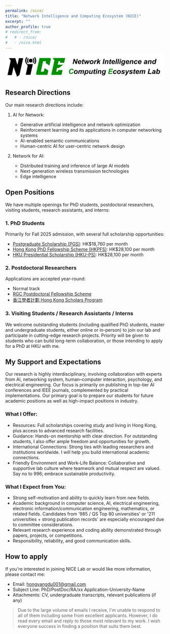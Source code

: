 ```yaml
---
permalink: /nice/
title: "Network Intelligence and Computing Ecosystem (NICE)"
excerpt: ""
author_profile: true
# redirect_from: 
#   # - /nice/
#   - /nice.html
---
```


<img src='/images/NICE.png' width = "500"><br/>

## Research Directions

Our main research directions include:

1. AI for Network:
   - Generative artificial intelligence and network optimization
   - Reinforcement learning and its applications in computer networking systems
   - AI-enabled semantic communications
   - Human-centric AI for user-centric network design

2. Network for AI:
   - Distributed training and inference of large AI models
   - Next-generation wireless transmission technologies
   - Edge intelligence

## Open Positions

We have multiple openings for PhD students, postdoctoral researchers, visiting students, research assistants, and interns:

### 1. PhD Students

Primarily for Fall 2025 admission, with several full scholarship opportunities:
- [Postgraduate Scholarship (PGS)](https://gradsch.hku.hk/prospective_students/fees_scholarships_and_financial_support/postgraduate_scholarships): HK$18,760 per month
- [Hong Kong PhD Fellowship Scheme (HKPFS)](https://gradsch.hku.hk/prospective_students/fees_scholarships_and_financial_support/hong_kong_phd_fellowship_scheme): HK$28,100 per month
- [HKU Presidential Scholarship (HKU-PS)](https://gradsch.hku.hk/prospective_students/fees_scholarships_and_financial_support/hku_presidential_phd_scholar_programme): HK$28,100 per month

### 2. Postdoctoral Researchers

Applications are accepted year-round:
- Normal track
- [RGC Postdoctoral Fellowship Scheme](https://www.ugc.edu.hk/eng/rgc/funding_opport/pdfs/)
- [香江學者計劃 Hong Kong Scholars Program](https://www.hkscholars.org/)

### 3. Visiting Students / Research Assistants / Interns

We welcome outstanding students (including qualified PhD students, master and undergraduate students, either online or in-person) to join our lab and participate in cutting-edge research projects. Priority will be given to students who can build long-term collaboration, or those intending to apply for a PhD at HKU with me.

## My Support and Expectations
Our research is highly interdisciplinary, involving collaboration with experts from AI, networking system, human–computer interaction, psychology, and electrical engineering. Our focus is primarily on publishing in top-tier AI conferences and IEEE journals, complemented by practical implementations. Our primary goal is to prepare our students for future academic positions as well as high-impact positions in industry.

### What I Offer:
- Resources: Full scholarships covering study and living in Hong Kong, plus access to advanced research facilities.
- Guidance: Hands-on mentorship with clear direction. For outstanding students, I also offer ample freedom and opportunities for growth.
- International Connections: Strong ties with leading researchers and institutions worldwide. I will help you build international academic connections.
- Friendly Environment and Work-Life Balance: Collaborative and supportive lab culture where teamwork and mutual respect are valued. Say no to 996; embrace sustainable productivity.

### What I Expect from You:
- Strong self-motivation and ability to quickly learn from new fields.
- Academic background in computer science, AI, electrical engineering, electronic information/communication engineering, mathematics, or related fields. Candidates from '985 / QS Top 80 universities' or '211 universities + strong publication records' are especially encouraged due to committee considerations.
- Relevant research experience and coding ability demonstrated through papers, projects, or competitions.
- Responsibility, reliability, and good communication skills.

## How to apply

If you're interested in joining NICE Lab or would like more information, please contact me:
- Email: hongyangdu001@gmail.com
- Subject Line: PhD/PostDoc/RA/xx Application-University-Name
- Attachments: CV, undergraduate transcripts, relevant publications (if any)

>Due to the large volume of emails I receive, I'm unable to respond to all of them including some from excellent applicants. However, I do read every email and reply to those most relevant to my work. I wish everyone success in finding a position that suits them best.

